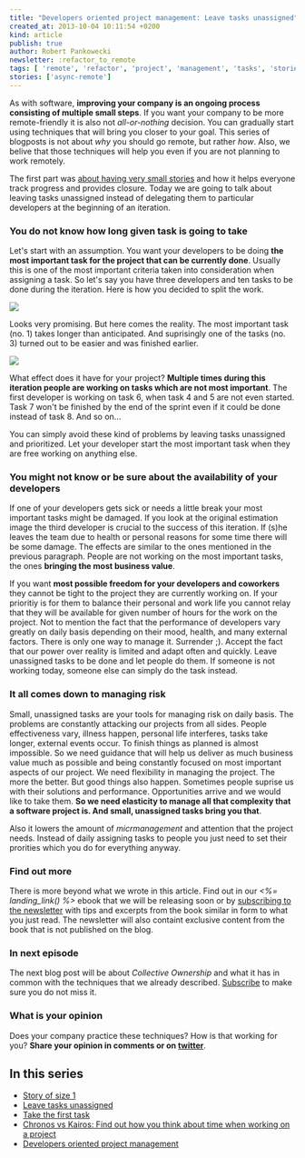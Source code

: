 ```yaml
---
title: "Developers oriented project management: Leave tasks unassigned"
created_at: 2013-10-04 10:11:54 +0200
kind: article
publish: true
author: Robert Pankowecki
newsletter: :refactor_to_remote
tags: [ 'remote', 'refactor', 'project', 'management', 'tasks', 'stories', 'unassgined' ]
stories: ['async-remote']
---
```


As with software, **improving your company is an ongoing process consisting of
multiple small steps**. If you want your company to be more remote-friendly it
is also not _all-or-nothing_ decision. You can gradually start using techniques that
will bring you closer to your goal. This series of blogposts is not about
_why_ you should go remote, but rather _how_. Also, we belive that those techniques
will help you even if you are not planning to work remotely.

The first part was [about having very small stories](/2013/09/story-of-size-1/)
and how it helps everyone track progress and provides closure.
Today we are going to talk about leaving tasks unassigned instead of delegating
them to particular developers at the beginning of an iteration.

<!-- more -->

### You do not know how long given task is going to take

Let's start with an assumption. You want your developers to be doing **the most
important task for the project that can be currently done**. Usually this is one
of the most important criteria taken into consideration when assigning a task. So
let's say you have three developers and ten tasks to be done during the iteration.
Here is how you decided to split the work.

<a href="/assets/images/unassigned/plan.png" rel="lightbox"><img src="/assets/images/unassigned/plan.png" class="fit"></a>

Looks very promising. But here comes the reality. The most important task (no. 1)
takes longer than anticipated. And suprisingly one of the tasks (no. 3) turned out to
be easier and was finished earlier.

<a href="/assets/images/unassigned/reality.png" rel="lightbox"><img src="/assets/images/unassigned/reality.png" class="fit"></a>

What effect does it have for your project? **Multiple times during this iteration
people are working on tasks which are not most important**. The first developer is
working on task 6, when task 4 and 5 are not even started. Task 7 won't be
finished by the end of the sprint even if it could be done instead of task 8.
And so on...

You can simply avoid these kind of problems by leaving tasks unassigned and
prioritized. Let your developer start the most important task when they are
free working on anything else.

### You might not know or be sure about the availability of your developers

If one of your developers gets sick or needs a little break your most
important tasks might be damaged. If you look at the original estimation
image the third developer is crucial to the success of this iteration. If (s)he
leaves the team due to health or personal reasons for some time there will
be some damage. The effects are similar to the ones mentioned in the previous
paragraph. People are not working on the most important tasks, the ones
**bringing the most business value**.

If you want **most possible freedom for your developers and coworkers** they cannot
be tight to the project they are currently working on. If your prioritiy is
for them to balance their personal and work life you cannot relay that they will
be available for given number of hours for the work on the project. Not to
mention the fact that the performance of developers vary greatly on daily
basis depending on their mood, health, and many external factors. There is only
one way to manage it. Surrender ;). Accept the fact that our power over reality
is limited and adapt often and quickly. Leave unassigned tasks to be done and let people
do them. If someone is not working today, someone else can simply do the task
instead.

### It all comes down to managing risk

Small, unassigned tasks are your tools for managing risk on daily basis.
The problems are constantly attacking our projects from all sides. People
effectiveness vary, illness happen, personal life interferes, tasks take longer,
external events occur. To finish things as planned is almost impossible. So
we need guidance that will help us deliver as much business value much as possible
and being constantly focused on most important aspects of our project. We need
flexibility in managing the project. The more the better. But good things also
happen. Sometimes people suprise us with their solutions and performance.
Opportunities arrive and we would like to take them. **So we need elasticity to
manage all that complexity that a software project is. And small, unassigned
tasks bring you that**.

Also it lowers the amount of _micrmanagement_ and attention that the project
needs. Instead of daily assigning tasks to people you just need to set their
prorities which you do for everything anyway.

### Find out more

There is more beyond what we wrote in this article. Find out in our 
_<%= landing_link() %>_ ebook
that we will be releasing soon
or by [subscribing to the newsletter](<%= aar_newsletter_subscription_link %>)
with tips and excerpts from the book similar in form to what you just read.
The newsletter will also containt exclusive content from the book that is
not published on the blog.

### In next episode

The next blog post will be about _Collective Ownership_ and what it has in
common with the techniques that we already described. [Subscribe](<%= aar_newsletter_subscription_link %>)
to make sure you do not miss it.

### What is your opinion

Does your company practice these techniques? How is that working for you?
**Share your opinion in comments or on [twitter](https://twitter.com/intent/tweet?source=webclient&text=I+just+read+newest+%40arkency+blogpost+and+completely+disagree+%3AP)**.

## In this series

* [Story of size 1](/2013/09/story-of-size-1/)
* [Leave tasks unassigned](/2013/10/refactor-to-remote-leave-tasks-unassigned/)
* [Take the first task](/2013/10/take-the-first-task/)
* [Chronos vs Kairos: Find out how you think about time when working on a project](/2013/11/chronos-and-kairos/)
* [Developers oriented project management](/developers-oriented-project-management/)
